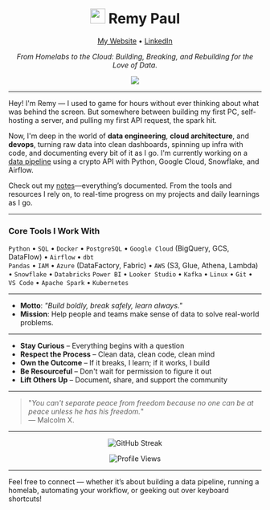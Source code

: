 <h1 align="center"><img src="https://media.giphy.com/media/kH1DBkPNyZPOk0BxrM/giphy.gif" width="30px"> Remy Paul</h1>
<p align="center">
  <a href="https://remyinthecloud.com">My Website</a> •
  <a href="https://www.linkedin.com/in/remypauljr/">LinkedIn</a>
</p>

<p align="center">
  <i>From Homelabs to the Cloud: Building, Breaking, and Rebuilding for the Love of Data.</i>
</p>

<p align="center">
  <img src="https://readme-typing-svg.demolab.com/?lines=Learning+Never+Stops...;Data+Engineer;Always+Tinkering+with+New+Ideas;Building+One+Project+at+a+Time" />
</p>

---

Hey! I'm Remy — I used to game for hours without ever thinking about what was behind the screen. But somewhere between building my first PC, self-hosting a server, and pulling my first API request, the spark hit.

Now, I'm deep in the world of **data engineering**, **cloud architecture**, and **devops**, turning raw data into clean dashboards, spinning up infra with code, and documenting every bit of it as I go. I'm currently working on a [data pipeline](https://github.com/remypauljr/coingecko-googlecloudstorage-datapipeline) using a crypto API with Python, Google Cloud, Snowflake, and Airflow.

Check out my [notes](https://github.com/remypauljr/notes)—everything’s documented. From the tools and resources I rely on, to real-time progress on my projects and daily learnings as I go.

---

### Core Tools I Work With

`Python` • `SQL` • `Docker` • `PostgreSQL` • `Google Cloud` (BigQuery, GCS, DataFlow) • `Airflow` • `dbt`  
`Pandas` • `IAM` • `Azure` (DataFactory, Fabric) • `AWS` (S3, Glue, Athena, Lambda) • `Snowflake` • `Databricks`
`Power BI` • `Looker Studio` • `Kafka` • `Linux` • `Git` • `VS Code` • `Apache Spark` • `Kubernetes` 

---

- **Motto**: _"Build boldly, break safely, learn always."_
- **Mission**: Help people and teams make sense of data to solve real-world problems.
  
---

- **Stay Curious** – Everything begins with a question  
- **Respect the Process** – Clean data, clean code, clean mind  
- **Own the Outcome** – If it breaks, I learn; if it works, I build  
- **Be Resourceful** – Don't wait for permission to figure it out  
- **Lift Others Up** – Document, share, and support the community

---

> "_You can't separate peace from freedom because no one can be at peace unless he has his freedom._"  
> — Malcolm X.

---

<p align="center">
  <img src="https://github-readme-streak-stats.herokuapp.com/?user=remypauljr&theme=tokyonight" alt="GitHub Streak" />
</p>

<p align="center">
  <img src="https://komarev.com/ghpvc/?username=remypauljr&color=blueviolet" alt="Profile Views" />
</p>

---

Feel free to connect — whether it’s about building a data pipeline, running a homelab, automating your workflow, or geeking out over keyboard shortcuts!
